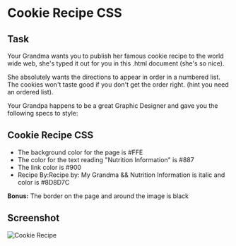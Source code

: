 Cookie Recipe CSS
=================

Task
------

Your Grandma wants you to publish her famous cookie recipe to the world wide web, she's typed it out for you in this .html document (she's so nice). 

She absolutely wants the directions to appear in order in a numbered list. The cookies won't taste good if you don't get the order right. (hint you need an ordered list).

Your Grandpa happens to be a great Graphic Designer and gave you the following specs to style:

Cookie Recipe CSS
------

* The background color for the page is #FFE
* The color for the text reading "Nutrition Information" is #887
* The link color is #900
* Recipe By:Recipe by: My Grandma && Nutrition Information is italic and color is #8D8D7C

**Bonus:**
The border on the page and around the image is black

Screenshot
------
![Cookie Recipe](./cookie_recipe-screenshot.png)